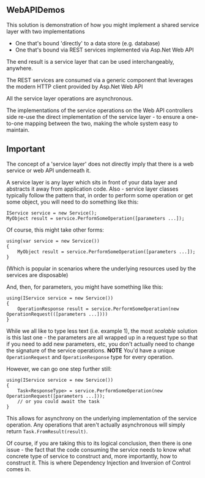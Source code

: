 WebAPIDemos
--

This solution is demonstration of how you might implement a shared service layer with two implementations 

- One that's bound 'directly' to a data store (e.g. database)
- One that's bound via REST services implemented via Asp.Net Web API

The end result is a service layer that can be used interchangeably, anywhere.

The REST services are consumed via a generic component that leverages the modern HTTP client provided by Asp.Net Web API

All the service layer operations are asynchronous.

The implementations of the service operations on the Web API controllers side re-use the direct implementation of the 
service layer - to ensure a one-to-one mapping between the two, making the whole system easy to maintain.

Important
--

The concept of a 'service layer' does not directly imply that there is a web service or web API underneath it.

A service layer is any layer which sits in front of your data layer and abstracts it away from application code.
Also - service layer classes typically follow the pattern that, in order to perform some operation or get some object,
you will need to do something like this:

    IService service = new Service();
    MyObject result = service.PerformSomeOperation([parameters ...]);

Of course, this might take other forms:

    using(var service = new Service())
    {
        MyObject result = service.PerformSomeOperation([parameters ...]);
    }

(Which is popular in scenarios where the underlying resources used by the services are disposable)

And, then, for parameters, you might have something like this:

    using(IService service = new Service())
    {
        OperationResponse result = service.PerformSomeOperation(new OperationRequest(([parameters ...])))
    }

While we all like to type less text (i.e. example 1), the most *scalable* solution is this last one - the parameters
are all wrapped up in a request type so that if you need to add new parameters, etc, you don't actually need to change 
the signature of the service operations.  **NOTE** You'd have a unique `OperationRequest` and `OperationResponse` type 
for every operation.

However, we can go one step further still:

    using(IService service = new Service())
    {
        Task<ResponseType> = service.PerformSomeOperation(new OperationRequest([parameters ...]));
        // or you could await the task
    }

This allows for asynchrony on the underlying implementation of the service operation.  Any operations that aren't actually
asynchronous will simply return `Task.FromResult(result)`.

Of course, if you are taking this to its logical conclusion, then there is one issue - the fact that the code consuming the 
service needs to know what concrete type of service to construct and, more importantly, how to construct it.  This is where
Dependency Injection and Inversion of Control comes in.
